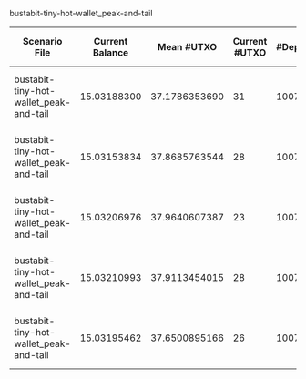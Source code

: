 bustabit-tiny-hot-wallet_peak-and-tail

| Scenario File | Current Balance | Mean #UTXO | Current #UTXO | #Deposits | #Inputs Spent | #Withdraws | #Uneconomical outputs spent | #Change Created | #Changeless | Min Change Value | Max Change Value | Mean Change Value | Std. Dev. of Change Value | Total Fees | Mean Fees per Withdraw | Cost to Empty (10 sat/vB) | Total Cost | Min Input Size | Max Input Size | Mean Input Size | Std. Dev. of Input Size | Usage |
|---|---|---|---|---|---|---|---|---|---|---|---|---|---|---|---|---|---|---|---|---|---|---|
| bustabit-tiny-hot-wallet_peak-and-tail | 15.03188300 | 37.1786353690 | 31 | 10076 | 14385 | 5005 | 6 | 4340 | bnb: **629** ; knapsack: **36** ; Total: **665** | 0.00000317 | 9.82820414 | 0.270594660643 | 0.869681197344 | 0.10313387 | 0.0000206061678322 | 0.000210800000 | 0.103344670000 | 1 | 55 | 2.87412587413 | 3.50050525360 | knapsack: **3233** ; srd: **1143** ; bnb: **629** |
| bustabit-tiny-hot-wallet_peak-and-tail | 15.03153834 | 37.8685763544 | 28 | 10076 | 14386 | 5005 | 6 | 4338 | bnb: **622** ; knapsack: **45** ; Total: **667** | 0.00000317 | 9.65597768 | 0.281674038864 | 0.897593614669 | 0.10347853 | 0.0000206750309690 | 0.000190400000 | 0.103668930000 | 1 | 54 | 2.87432567433 | 3.44680805691 | knapsack: **3222** ; srd: **1161** ; bnb: **622** |
| bustabit-tiny-hot-wallet_peak-and-tail | 15.03206976 | 37.9640607387 | 23 | 10076 | 14364 | 5005 | 7 | 4311 | bnb: **652** ; knapsack: **42** ; Total: **694** | 0.00000317 | 9.99639350 | 0.264887946008 | 0.886194124813 | 0.10294711 | 0.0000205688531469 | 0.000156400000 | 0.103103510000 | 1 | 57 | 2.86993006993 | 3.51098323728 | knapsack: **3194** ; srd: **1159** ; bnb: **652** |
| bustabit-tiny-hot-wallet_peak-and-tail | 15.03210993 | 37.9113454015 | 28 | 10076 | 14372 | 5005 | 7 | 4324 | bnb: **639** ; knapsack: **42** ; Total: **681** | 0.00000317 | 9.99923597 | 0.291058304843 | 0.972352264114 | 0.10290694 | 0.0000205608271728 | 0.000190400000 | 0.103097340000 | 1 | 43 | 2.87152847153 | 3.43514750349 | knapsack: **3201** ; srd: **1165** ; bnb: **639** |
| bustabit-tiny-hot-wallet_peak-and-tail | 15.03195462 | 37.6500895166 | 26 | 10076 | 14361 | 5005 | 6 | 4311 | bnb: **640** ; knapsack: **54** ; Total: **694** | 0.00000317 | 9.99089118 | 0.295980663050 | 0.960389278896 | 0.10306225 | 0.0000205918581419 | 0.000176800000 | 0.103239050000 | 1 | 42 | 2.86933066933 | 3.41525654523 | knapsack: **3195** ; srd: **1170** ; bnb: **640** |



